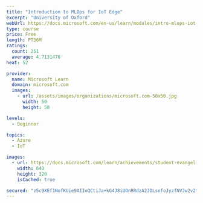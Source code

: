 ```yaml
---
title: "Introduction to MLOps for IoT Edge"
excerpt: "University of Oxford"
webUrl: https://docs.microsoft.com/en-us/learn/modules/intro-mlops-iot-edge/
type: course
price: Free
length: PT36M
ratings:
  count: 251
  average: 4.7131476
heat: 52

provider:
  name: Microsoft Learn
  domain: microsoft.com
  images:
    - url: /assets/images/organizations/microsoft.com-50x50.jpg
      width: 50
      height: 50

levels:
  - Beginner

topics:
  - Azure
  - IoT

images:
  - url: https://docs.microsoft.com/learn/achievements/student-evangelism/introduction-to-mlops-iot-edge-social.png
    width: 640
    height: 320
    isCached: true

secured: "z5c9XEf1NofKUie9AIIoQCtiJa+kG4J8iUOnRRdzA2JDLsnfoJyzfNVJw2v2tc/XyUFaMHZsKW7Qvah2wCEpHV4IAeRZqZdf8zEpZxGJvigj213tBZfw3PVce5ZWuDHxQopaATC84ik4Qz6oIxIQvHOKpWURIqt0NypYcLbubf9je3KXRHnw1evyTGguTXs923RVbU8/LovENJQ9d32kjE5aUgREPixTQi6oqA8lKcPyjWZH/4jjCkd/Ga5kPf8gAIHrmNZWZOqEIYm/4bGTMgycVfxeSY6xP/Q77t1nByzEB1VWJjk1+GMfJhF/XIvphj2o+jBrGRA0VgHLHEe0RaigF9KTEBjeTWdf61v9Pnw0cooWCOVoFPS/umRSW/qdfa9fAGny7q1HxLd+sRMxRFksgS2QVY1FSrPEmQgv/2s=;c5HUcX6aqDlUoBUOaVSMdw=="
---
```


